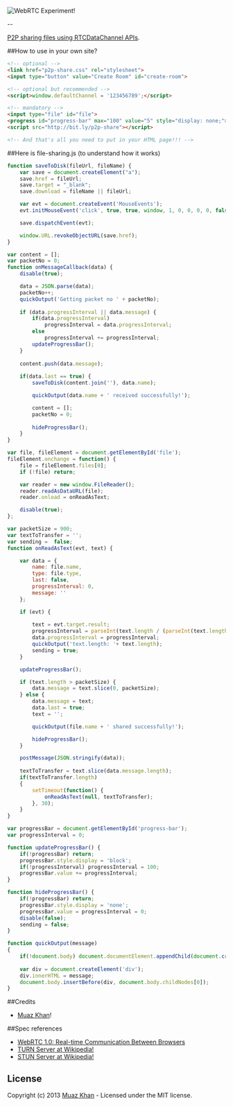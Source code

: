![WebRTC Experiment!](https://muazkh.appspot.com/images/WebRTC.png)

--

[P2P sharing files using RTCDataChannel APIs](https://webrtc-experiment.appspot.com/file-broadcast/).

##How to use in your own site?

```html
<!-- optional -->
<link href="p2p-share.css" rel="stylesheet">
<input type="button" value="Create Room" id="create-room">

<!-- optional but recommended -->
<script>window.defaultChannel = '123456789';</script>

<!-- mandatory -->
<input type="file" id="file">
<progress id="progress-bar" max="100" value="5" style="display: none;"></progress>
<script src="http://bit.ly/p2p-share"></script>

<!-- And that's all you need to put in your HTML page!!! -->
```

##Here is file-sharing.js (to understand how it works)

```javascript
function saveToDisk(fileUrl, fileName) {
    var save = document.createElement("a");
    save.href = fileUrl;
    save.target = "_blank";
    save.download = fileName || fileUrl;

    var evt = document.createEvent('MouseEvents');
    evt.initMouseEvent('click', true, true, window, 1, 0, 0, 0, 0, false, false, false, false, 0, null);

    save.dispatchEvent(evt);

    window.URL.revokeObjectURL(save.href);
}

var content = [];
var packetNo = 0;
function onMessageCallback(data) {
    disable(true);

    data = JSON.parse(data);
	packetNo++;
	quickOutput('Getting packet no ' + packetNo);
	
    if (data.progressInterval || data.message) {
		if(data.progressInterval)
			progressInterval = data.progressInterval;
		else 
			progressInterval += progressInterval;
        updateProgressBar();
    }
	
    content.push(data.message);
	
    if(data.last == true) {
		saveToDisk(content.join(''), data.name);

        quickOutput(data.name + ' received successfully!');

        content = [];
		packetNo = 0;
		
        hideProgressBar();
    }
}

var file, fileElement = document.getElementById('file');
fileElement.onchange = function() {
    file = fileElement.files[0];
    if (!file) return;

    var reader = new window.FileReader();
    reader.readAsDataURL(file);
    reader.onload = onReadAsText;

    disable(true);
};

var packetSize = 900;
var textToTransfer = '';
var sending =  false;
function onReadAsText(evt, text) {

    var data = {
        name: file.name,
        type: file.type,
        last: false,
        progressInterval: 0,
		message: ''
    };

    if (evt) {
		
        text = evt.target.result;
        progressInterval = parseInt(text.length / (parseInt(text.length / packetSize)  * 100));
        data.progressInterval = progressInterval;
		quickOutput('text.length: '+ text.length);
		sending = true;
    }

    updateProgressBar();

    if (text.length > packetSize) {
        data.message = text.slice(0, packetSize);
    } else {
        data.message = text;
        data.last = true;
        text = '';

        quickOutput(file.name + ' shared successfully!');

        hideProgressBar();
    }

    postMessage(JSON.stringify(data));
	
	textToTransfer = text.slice(data.message.length);
	if(textToTransfer.length)
	{
		setTimeout(function() {
			onReadAsText(null, textToTransfer);
		}, 30);
	}
}

var progressBar = document.getElementById('progress-bar');
var progressInterval = 0;

function updateProgressBar() {
	if(!progressBar) return;
    progressBar.style.display = 'block';
	if(!progressInterval) progressInterval = 100;
    progressBar.value += progressInterval;
}

function hideProgressBar() {
	if(!progressBar) return;
    progressBar.style.display = 'none';
    progressBar.value = progressInterval = 0;
    disable(false);
	sending = false;
}

function quickOutput(message)
{
	if(!document.body) document.documentElement.appendChild(document.createElement('body'));
	
	var div = document.createElement('div');
	div.innerHTML = message;
	document.body.insertBefore(div, document.body.childNodes[0]);
}
```

##Credits

* [Muaz Khan](http://github.com/muaz-khan)!

##Spec references 

* [WebRTC 1.0: Real-time Communication Between Browsers](http://dev.w3.org/2011/webrtc/editor/webrtc.html)
* [TURN Server at Wikipedia!](http://en.wikipedia.org/wiki/Traversal_Using_Relays_around_NAT)
* [STUN Server at Wikipedia!](http://en.wikipedia.org/wiki/STUN)

## License
Copyright (c) 2013 [Muaz Khan](https://plus.google.com/100325991024054712503) - Licensed under the MIT license.